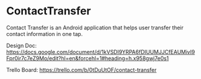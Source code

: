 # ContactTransfer
Contact Transfer is an Android application that helps user transfer their contact information in one tap.

Design Doc:
https://docs.google.com/document/d/1kVSDI9YRPA6fDIUUMJJCfEAUMivI9Fpr0ir7c7eZ9Mo/edit?hl=en&forcehl=1#heading=h.x958gwj7e0s1

Trello Board:
https://trello.com/b/0tDuUtOF/contact-transfer
